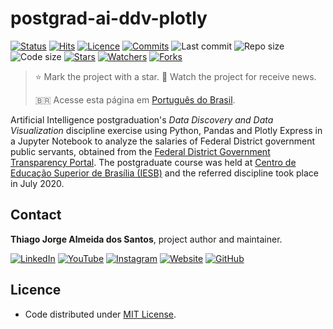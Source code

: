 # postgrad-ai-ddv-plotly

[![Status](https://img.shields.io/badge/status-archived-brightgreen.svg?label=Status)](./README.md)
[![Hits](https://hits.seeyoufarm.com/api/count/incr/badge.svg?url=https%3A%2F%2Fgithub.com%2Ftjas%2Fpostgrad-ai-ddv-plotly&count_bg=%2379C83D&title_bg=%23555555&title=Hits&edge_flat=false)](https://hits.seeyoufarm.com)
[![Licence](https://img.shields.io/github/license/tjas/postgrad-ai-ddv-plotly?color=orange&label=Licence)](https://github.com/tjas/postgrad-ai-ddv-plotly/blob/master/LICENCE)
[![Commits](https://img.shields.io/github/commit-activity/t/tjas/postgrad-ai-ddv-plotly?label=Commits)](https://github.com/tjas/postgrad-ai-ddv-plotly/graphs/commit-activity)
![Last commit](https://img.shields.io/github/last-commit/tjas/postgrad-ai-ddv-plotly?color=blue&label=Last%20commit)
![Repo size](https://img.shields.io/github/repo-size/tjas/postgrad-ai-ddv-plotly?color=888888&label=Repo%20size)
![Code size](https://img.shields.io/github/languages/code-size/tjas/postgrad-ai-ddv-plotly?color=888888&label=Code%20size)
[![Stars](https://img.shields.io/github/stars/tjas/postgrad-ai-ddv-plotly?color=blue&label=Stars)](https://github.com/tjas/postgrad-ai-ddv-plotly/stargazers)
[![Watchers](https://img.shields.io/github/watchers/tjas/postgrad-ai-ddv-plotly?color=blue&label=Watchers)](https://github.com/tjas/postgrad-ai-ddv-plotly/watchers)
[![Forks](https://img.shields.io/github/forks/tjas/postgrad-ai-ddv-plotly?color=blue&label=Forks)](https://github.com/tjas/postgrad-ai-ddv-plotly/forks)
<!-- [![Python](https://img.shields.io/badge/python-vX.X.X-darkgreen?label=Python)](https://www.python.org/)
[![Pandas](https://img.shields.io/badge/django-vX.X.X-green?label=Djando)](https://www.djangoproject.com/)
[![Plotly](https://img.shields.io/badge/postgresql-vX.X.X-blue?label=PostgreSQL)](https://www.postgresql.org/) -->

> ⭐ Mark the project with a star. 👀 Watch the project for receive news.
>
> 🇧🇷 Acesse esta página em [Português do Brasil](./README_pt-br.md).

Artificial Intelligence postgraduation's *Data Discovery and Data Visualization* discipline exercise using Python, Pandas and Plotly Express in a Jupyter Notebook to analyze the salaries of Federal District government public servants, obtained from the [Federal District Government Transparency Portal](http://www.transparencia.df.gov.br/#/downloads). The postgraduate course was held at [Centro de Educação Superior de Brasília (IESB)](https://www.iesb.br/) and the referred discipline took place in July 2020.

## Contact

**Thiago Jorge Almeida dos Santos**, project author and maintainer.

[![LinkedIn](https://img.shields.io/badge/-LinkedIn-blue?style=flat-square&logoColor=white&link=https://www.linkedin.com/in/thiago-tjas)](https://www.linkedin.com/in/thiago-tjas) [![YouTube](https://img.shields.io/badge/-YouTube-FF0000?style=flat-square&logoColor=white&link=https://www.youtube.com/@thiago_tjas)](https://www.youtube.com/@thiago_tjas) [![Instagram](https://img.shields.io/badge/-Instagram-E4405F?style=flat-square&logoColor=white&link=https://www.instagram.com/thiago.tjas/)](https://www.instagram.com/thiago.tjas/) [![Website](https://img.shields.io/badge/-Website-888888?style=flat-square&logoColor=white&link=http://thiago-tjas.com/)](http://thiago-tjas.com/) [![GitHub](https://img.shields.io/badge/-GitHub-555555?style=flat-square&logoColor=white&link=https://github.com/tjas)](https://github.com/tjas)

## Licence

* Code distributed under [MIT License](https://github.com/tjas/postgrad-ai-ddv-plotly/blob/master/LICENCE).
